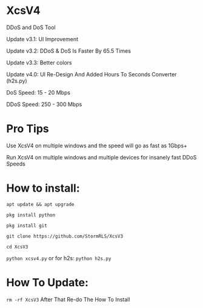 # XcsV4
DDoS and DoS Tool

Update v3.1: UI Improvement

Update v3.2: DDoS & DoS Is Faster By 65.5 Times

Update v3.3: Better colors

Update v4.0: UI Re-Design And Added Hours To Seconds Converter (h2s.py)

DoS Speed: 15 - 20 Mbps

DDoS Speed: 250 - 300 Mbps

# Pro Tips
Use XcsV4 on multiple windows and the speed will go as fast as 1Gbps+

Run XcsV4 on multiple windows and multiple devices for insanely fast DDoS Speeds

# How to install:
  
`apt update && apt upgrade`

`pkg install python`

`pkg install git`

`git clone https://github.com/StormRLS/XcsV3`

`cd XcsV3`

`python xcsv4.py`
or for h2s:
`python h2s.py`

# How To Update:
`rm -rf XcsV3`
After That Re-do The How To Install


